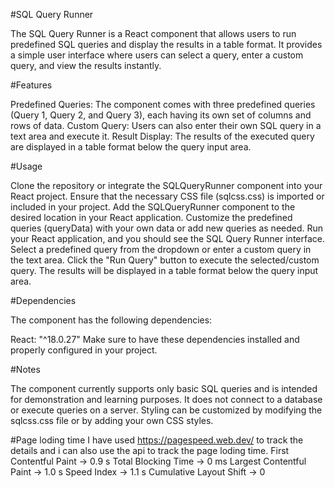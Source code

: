 #SQL Query Runner

The SQL Query Runner is a React component that allows users to run predefined SQL queries and display the results in a table format. It provides a simple user interface where users can select a query, enter a custom query, and view the results instantly.

#Features

Predefined Queries: The component comes with three predefined queries (Query 1, Query 2, and Query 3), each having its own set of columns and rows of data.
Custom Query: Users can also enter their own SQL query in a text area and execute it.
Result Display: The results of the executed query are displayed in a table format below the query input area.

#Usage

Clone the repository or integrate the SQLQueryRunner component into your React project.
Ensure that the necessary CSS file (sqlcss.css) is imported or included in your project.
Add the SQLQueryRunner component to the desired location in your React application.
Customize the predefined queries (queryData) with your own data or add new queries as needed.
Run your React application, and you should see the SQL Query Runner interface.
Select a predefined query from the dropdown or enter a custom query in the text area.
Click the "Run Query" button to execute the selected/custom query.
The results will be displayed in a table format below the query input area.


#Dependencies

The component has the following dependencies:

React: "^18.0.27"
Make sure to have these dependencies installed and properly configured in your project.

#Notes

The component currently supports only basic SQL queries and is intended for demonstration and learning purposes. It does not connect to a database or execute queries on a server.
Styling can be customized by modifying the sqlcss.css file or by adding your own CSS styles.

#Page loding time
I have used https://pagespeed.web.dev/ to track the details and i can also use the api to track the page loding time.
First Contentful Paint -> 0.9 s
Total Blocking Time -> 0 ms
Largest Contentful Paint -> 1.0 s
Speed Index -> 1.1 s
Cumulative Layout Shift -> 0

